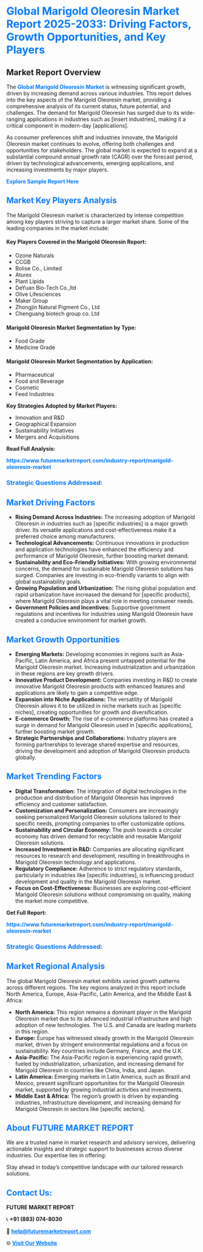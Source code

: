 <h1 style="color: #007BFF;">Global Marigold Oleoresin Market Report 2025-2033: Driving Factors, Growth Opportunities, and Key Players</h1>

<section id="overview">
<h2>Market Report Overview</h2>
<p>The <a href="https://www.futuremarketreport.com/industry-report/marigold-oleoresin-market" style="color: #007BFF; text-decoration: none;"><strong>Global Marigold Oleoresin Market</strong></a> is witnessing significant growth, driven by increasing demand across various industries. This report delves into the key aspects of the Marigold Oleoresin market, providing a comprehensive analysis of its current status, future potential, and challenges. The demand for Marigold Oleoresin has surged due to its wide-ranging applications in industries such as [insert industries], making it a critical component in modern-day [applications].</p>
<p>As consumer preferences shift and industries innovate, the Marigold Oleoresin market continues to evolve, offering both challenges and opportunities for stakeholders. The global market is expected to expand at a substantial compound annual growth rate (CAGR) over the forecast period, driven by technological advancements, emerging applications, and increasing investments by major players.</p>
</section>

<section id="overview">
<p><a href="https://www.futuremarketreport.com/request-sample/reportId=98109" style="color: #007BFF; text-decoration: none;"><strong>Explore Sample Report Here</strong></a></p>
</section>

<section id="key-players">
<h2 style="color: #007BFF;">Market Key Players Analysis</h2>
<p>The Marigold Oleoresin market is characterized by intense competition among key players striving to capture a larger market share. Some of the leading companies in the market include:</p>
<h4>Key Players Covered in the Marigold Oleoresin Report:</h4>
<ul><li>Ozone Naturals</li><li>CCGB</li><li>Bolise Co., Limited</li><li>Aturex</li><li>Plant Lipids</li><li>DeYuan Bio-Tech Co.,ltd</li><li>Olive Lifesciences</li><li>Maker Group</li><li>Zhongjin Natural Pigment Co., Ltd</li><li>Chenguang biotech group co. Ltd</li></ul>
<h4>Marigold Oleoresin Market Segmentation by Type:</h4>
<ul><li>Food Grade</li><li>Medicine Grade</li></ul>

<h4>Marigold Oleoresin Market Segmentation by Application:</h4>
<ul><li>Pharmaceutical</li><li>Food and Beverage</li><li>Cosmetic</li><li>Feed Industries</li></ul>
<p><strong>Key Strategies Adopted by Market Players:</strong></p>
<ul>
<li>Innovation and R&D</li>
<li>Geographical Expansion</li>
<li>Sustainability Initiatives</li>
<li>Mergers and Acquisitions</li>
</ul>
</section>

<section>
<p><strong>Read Full Analysis: </strong></p><a href="https://www.futuremarketreport.com/industry-report/marigold-oleoresin-market" style="color: #007BFF; text-decoration: none;"><strong>https://www.futuremarketreport.com/industry-report/marigold-oleoresin-market</strong></a>
<h3 style="color: #007BFF;">Strategic Questions Addressed:</h3>
</section>

<section id="driving-factors">
<h2 style="color: #007BFF;">Market Driving Factors</h2>
<ul>
<li><strong>Rising Demand Across Industries:</strong> The increasing adoption of Marigold Oleoresin in industries such as [specific industries] is a major growth driver. Its versatile applications and cost-effectiveness make it a preferred choice among manufacturers.</li>
<li><strong>Technological Advancements:</strong> Continuous innovations in production and application technologies have enhanced the efficiency and performance of Marigold Oleoresin, further boosting market demand.</li>
<li><strong>Sustainability and Eco-Friendly Initiatives:</strong> With growing environmental concerns, the demand for sustainable Marigold Oleoresin solutions has surged. Companies are investing in eco-friendly variants to align with global sustainability goals.</li>
<li><strong>Growing Population and Urbanization:</strong> The rising global population and rapid urbanization have increased the demand for [specific products], where Marigold Oleoresin plays a vital role in meeting consumer needs.</li>
<li><strong>Government Policies and Incentives:</strong> Supportive government regulations and incentives for industries using Marigold Oleoresin have created a conducive environment for market growth.</li>
</ul>
</section>

<section id="growth-opportunities">
<h2 style="color: #007BFF;">Market Growth Opportunities</h2>
<ul>
<li><strong>Emerging Markets:</strong> Developing economies in regions such as Asia-Pacific, Latin America, and Africa present untapped potential for the Marigold Oleoresin market. Increasing industrialization and urbanization in these regions are key growth drivers.</li>
<li><strong>Innovative Product Development:</strong> Companies investing in R&D to create innovative Marigold Oleoresin products with enhanced features and applications are likely to gain a competitive edge.</li>
<li><strong>Expansion into Niche Applications:</strong> The versatility of Marigold Oleoresin allows it to be utilized in niche markets such as [specific niches], creating opportunities for growth and diversification.</li>
<li><strong>E-commerce Growth:</strong> The rise of e-commerce platforms has created a surge in demand for Marigold Oleoresin used in [specific applications], further boosting market growth.</li>
<li><strong>Strategic Partnerships and Collaborations:</strong> Industry players are forming partnerships to leverage shared expertise and resources, driving the development and adoption of Marigold Oleoresin products globally.</li>
</ul>
</section>

<section id="trending-factors">
<h2 style="color: #007BFF;">Market Trending Factors</h2>
<ul>
<li><strong>Digital Transformation:</strong> The integration of digital technologies in the production and distribution of Marigold Oleoresin has improved efficiency and customer satisfaction.</li>
<li><strong>Customization and Personalization:</strong> Consumers are increasingly seeking personalized Marigold Oleoresin solutions tailored to their specific needs, prompting companies to offer customizable options.</li>
<li><strong>Sustainability and Circular Economy:</strong> The push towards a circular economy has driven demand for recyclable and reusable Marigold Oleoresin solutions.</li>
<li><strong>Increased Investment in R&D:</strong> Companies are allocating significant resources to research and development, resulting in breakthroughs in Marigold Oleoresin technology and applications.</li>
<li><strong>Regulatory Compliance:</strong> Adherence to strict regulatory standards, particularly in industries like [specific industries], is influencing product development and quality in the Marigold Oleoresin market.</li>
<li><strong>Focus on Cost-Effectiveness:</strong> Businesses are exploring cost-efficient Marigold Oleoresin solutions without compromising on quality, making the market more competitive.</li>
</ul>
</section>

<section>
<p><strong>Get Full Report: </strong></p><a href="https://www.futuremarketreport.com/industry-report/marigold-oleoresin-market" style="color: #007BFF; text-decoration: none;"><strong>https://www.futuremarketreport.com/industry-report/marigold-oleoresin-market</strong></a>
<h3 style="color: #007BFF;">Strategic Questions Addressed:</h3>
</section>


<section id="regional-analysis">
<h2 style="color: #007BFF;">Market Regional Analysis</h2>
<p>The global Marigold Oleoresin market exhibits varied growth patterns across different regions. The key regions analyzed in this report include North America, Europe, Asia-Pacific, Latin America, and the Middle East & Africa:</p>
<ul>
<li><strong>North America:</strong> This region remains a dominant player in the Marigold Oleoresin market due to its advanced industrial infrastructure and high adoption of new technologies. The U.S. and Canada are leading markets in this region.</li>
<li><strong>Europe:</strong> Europe has witnessed steady growth in the Marigold Oleoresin market, driven by stringent environmental regulations and a focus on sustainability. Key countries include Germany, France, and the U.K.</li>
<li><strong>Asia-Pacific:</strong> The Asia-Pacific region is experiencing rapid growth, fueled by industrialization, urbanization, and increasing demand for Marigold Oleoresin in countries like China, India, and Japan.</li>
<li><strong>Latin America:</strong> Emerging markets in Latin America, such as Brazil and Mexico, present significant opportunities for the Marigold Oleoresin market, supported by growing industrial activities and investments.</li>
<li><strong>Middle East & Africa:</strong> The region’s growth is driven by expanding industries, infrastructure development, and increasing demand for Marigold Oleoresin in sectors like [specific sectors].</li>
</ul>
</section>

<footer>
<h2 style="color: #007BFF;">About FUTURE MARKET REPORT</h2>
<p>We are a trusted name in market research and advisory services, delivering actionable insights and strategic support to businesses across diverse industries. Our expertise lies in offering:</p>

<p>Stay ahead in today’s competitive landscape with our tailored research solutions.</p>

<h2 style="color: #007BFF;">Contact Us:</h2>
<p><strong>FUTURE MARKET REPORT</strong></p>
<p>📞 <strong>+91 (883) 074-8030</strong></p>
<p>📧 <strong><a href="mailto:help@futuremarketreport.com" style="color: #007BFF;">help@futuremarketreport.com</a></strong></p>
<p>🌐 <strong><a href="https://www.futuremarketreport.com/" style="color: #007BFF;">Visit Our Website</a></strong></p>
</footer>
